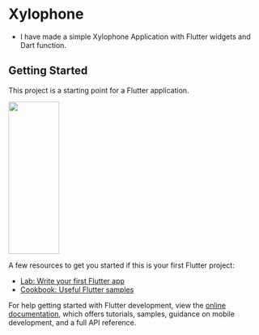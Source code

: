 # Xylophone

- I have made a simple Xylophone Application with Flutter widgets and Dart function.



## Getting Started

This project is a starting point for a Flutter application.

<img src="https://user-images.githubusercontent.com/122957164/213092263-15013e71-1999-431e-a730-009cdc6c2ee3.png" width="100" height="300">

A few resources to get you started if this is your first Flutter project:

- [Lab: Write your first Flutter app](https://docs.flutter.dev/get-started/codelab)
- [Cookbook: Useful Flutter samples](https://docs.flutter.dev/cookbook)

For help getting started with Flutter development, view the
[online documentation](https://docs.flutter.dev/), which offers tutorials,
samples, guidance on mobile development, and a full API reference.





